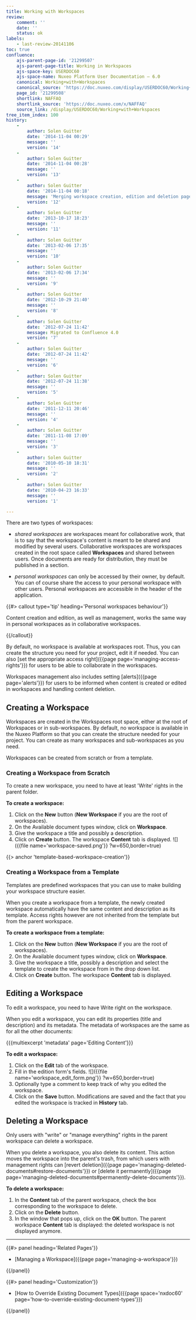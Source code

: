 ```yaml
---
title: Working with Workspaces
review:
    comment: ''
    date: ''
    status: ok
labels:
    - last-review-20141106
toc: true
confluence:
    ajs-parent-page-id: '21299507'
    ajs-parent-page-title: Working in Workspaces
    ajs-space-key: USERDOC60
    ajs-space-name: Nuxeo Platform User Documentation — 6.0
    canonical: Working+with+Workspaces
    canonical_source: 'https://doc.nuxeo.com/display/USERDOC60/Working+with+Workspaces'
    page_id: '21299508'
    shortlink: NAFFAQ
    shortlink_source: 'https://doc.nuxeo.com/x/NAFFAQ'
    source_link: /display/USERDOC60/Working+with+Workspaces
tree_item_index: 100
history:
    -
        author: Solen Guitter
        date: '2014-11-04 00:29'
        message: ''
        version: '14'
    -
        author: Solen Guitter
        date: '2014-11-04 00:28'
        message: ''
        version: '13'
    -
        author: Solen Guitter
        date: '2014-11-04 00:18'
        message: 'Merging workspace creation, edition and deletion pages'
        version: '12'
    -
        author: Solen Guitter
        date: '2013-10-17 18:23'
        message: ''
        version: '11'
    -
        author: Solen Guitter
        date: '2013-02-06 17:35'
        message: ''
        version: '10'
    -
        author: Solen Guitter
        date: '2013-02-06 17:34'
        message: ''
        version: '9'
    -
        author: Solen Guitter
        date: '2012-10-29 21:40'
        message: ''
        version: '8'
    -
        author: Solen Guitter
        date: '2012-07-24 11:42'
        message: Migrated to Confluence 4.0
        version: '7'
    -
        author: Solen Guitter
        date: '2012-07-24 11:42'
        message: ''
        version: '6'
    -
        author: Solen Guitter
        date: '2012-07-24 11:38'
        message: ''
        version: '5'
    -
        author: Solen Guitter
        date: '2011-12-11 20:46'
        message: ''
        version: '4'
    -
        author: Solen Guitter
        date: '2011-11-08 17:09'
        message: ''
        version: '3'
    -
        author: Solen Guitter
        date: '2010-05-10 18:31'
        message: ''
        version: '2'
    -
        author: Solen Guitter
        date: '2010-04-23 16:33'
        message: ''
        version: '1'

---
```

There are two types of workspaces:

*   _shared workspaces_ are workspaces meant for collaborative work, that is to say that the workspace's content is meant to be shared and modified by several users. Collaborative workspaces are workspaces created in the root space called **Workspaces** and shared between users. Once documents are ready for distribution, they must be published in a section.

*   _personal workspaces_ can only be accessed by their owner, by default. You can of course share the access to your personal workspace with other users. Personal workspaces are accessible in the header of the application.

{{#> callout type='tip' heading='Personal workspaces behaviour'}}

Content creation and edition, as well as management, works the same way in personal workspaces as in collaborative workspaces.

{{/callout}}

By default, no workspace is available at workspaces root. Thus, you can create the structure you need for your project, edit it if needed. You can also [set the appropriate access right]({{page page='managing-access-rights'}}) for users to be able to collaborate in the workspaces.

Workspaces management also includes setting [alerts]({{page page='alerts'}}) for users to be informed when content is created or edited in workspaces and handling content deletion.

## Creating a Workspace

Workspaces are created in the Workspaces root space, either at the root of Workspaces or in sub-workspaces. By default, no workspace is available in the Nuxeo Platform so that you can create the structure needed for your project. You can create as many workspaces and sub-workspaces as you need.

Workspaces can be created from scratch or from a template.

### Creating a Workspace from Scratch

To create a new workspace, you need to have at least 'Write' rights in the parent folder.

**To create a workspace:**

1.  Click on the **New** button (**New Workspace** if you are the root of workspaces).
2.  On the Available document types window, click on **Workspace**.
3.  Give the workspace a title and possibly a description.
4.  Click on **Create** button.
    The workspace **Content** tab is displayed.
    ![]({{file name='workspace-saved.png'}} ?w=650,border=true)

{{> anchor 'template-based-workspace-creation'}}

### Creating a Workspace from a Template

Templates are predefined workspaces that you can use to make building your workspace structure easier.

When you create a workspace from a template, the newly created workspace automatically have the same content and description as its template. Access rights however are not inherited from the template but from the parent workspace.

**To create a workspace from a template:**

1.  Click on the **New** button (**New Workspace** if you are the root of workspaces).
2.  On the Available document types window, click on **Workspace**.
3.  Give the workspace a title, possibly a description and select the template to create the workspace from in the drop down list.
4.  Click on **Create** button.
    The workspace **Content** tab is displayed.

## Editing a Workspace

To edit a workspace, you need to have Write right on the workspace.

When you edit a workspace, you can edit its properties (title and description) and its metadata. The metadata of workspaces are the same as for all the other documents:

{{{multiexcerpt 'metadata' page='Editing Content'}}}

**To edit a workspace:**

1.  Click on the **Edit** tab of the workspace.
2.  Fill in the edition form's fields.
    ![]({{file name='workspace_edit_form.png'}} ?w=650,border=true)
3.  Optionally type a comment to keep track of why you edited the workspace.
4.  Click on the **Save** button.
    Modifications are saved and the fact that you edited the workspace is tracked in **History** tab.

## Deleting a Workspace

Only users with "write" or "manage everything" rights in the parent workspace can delete a workspace.

When you delete a workspace, you also delete its content. This action moves the workspace into the parent's trash, from which users with management rights can [revert deletion]({{page page='managing-deleted-documents#restore-documents'}}) or [delete it permanently]({{page page='managing-deleted-documents#permanently-delete-documents'}}).

**To delete a workspace:**

1.  In the **Content** tab of the parent workspace, check the box corresponding to the workspace to delete.
2.  Click on the **Delete** button.
3.  In the window that pops up, click on the **OK** button.
    The parent workspace **Content** tab is displayed: the deleted workspace is not displayed anymore.

* * *

<div class="row" data-equalizer data-equalize-on="medium"><div class="column medium-6">{{#> panel heading='Related Pages'}}

- [Managing a Workspace]({{page page='managing-a-workspace'}})

{{/panel}}</div><div class="column medium-6">{{#> panel heading='Customization'}}

- [How to Override Existing Document Types]({{page space='nxdoc60' page='how-to-override-existing-document-types'}})

{{/panel}}</div></div>
